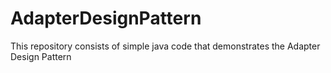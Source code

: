 # AdapterDesignPattern
This repository consists of simple java code that demonstrates the Adapter Design Pattern
